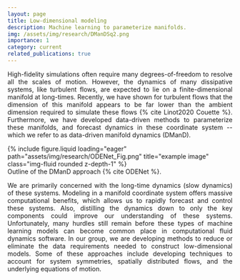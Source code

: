 ```yaml
---
layout: page
title: Low-dimensional modeling
description: Machine learning to parameterize manifolds.
img: /assets/img/research/DManDSq2.png
importance: 1
category: current
related_publications: true
---
```


<p style="text-align: justify;">
High-fidelity simulations often require many degrees-of-freedom to resolve all the scales of motion. However, the dynamics of many dissipative systems, like turbulent flows, are expected to lie on a finite-dimensional manifold at long-times. Recently, we have shown for turbulent flows that the dimension of this manifold appears to be far lower than the ambient dimension required to simulate these flows {% cite Linot2020 Couette %}. Furthermore, we have developed data-driven methods to parameterize these manifolds, and forecast dynamics in these coordinate system -- which we refer to as data-driven manifold dynamics (DManD).
</p>

<div class="row">
    <div class="col-sm mt-3 mt-md-0">
        {% include figure.liquid loading="eager" path="assets/img/research/ODENet_Fig.png" title="example image" class="img-fluid rounded z-depth-1" %}
    </div>
</div>
<div class="caption">
    Outline of the DManD approach {% cite ODENet %}.
</div>

<p style="text-align: justify;">
We are primarily concerned with the long-time dynamics (slow dynamics) of these systems. Modeling in a manifold coordinate system offers massive computational benefits, which allows us to rapidly forecast and control these systems. Also, distilling the dynamics down to only the key components could improve our understanding of these systems. Unfortunately, many hurdles still remain before these types of machine learning models can become common place in computational fluid dynamics software. In our group, we are developing methods to reduce or eliminate the data requirements needed to construct low-dimensional models. Some of these approaches include developing techniques to account for system symmetries, spatially distributed flows, and the underlying equations of motion.
</p>
